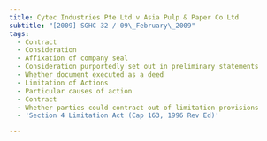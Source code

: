 ```yaml
---
title: Cytec Industries Pte Ltd v Asia Pulp & Paper Co Ltd
subtitle: "[2009] SGHC 32 / 09\_February\_2009"
tags:
  - Contract
  - Consideration
  - Affixation of company seal
  - Consideration purportedly set out in preliminary statements
  - Whether document executed as a deed
  - Limitation of Actions
  - Particular causes of action
  - Contract
  - Whether parties could contract out of limitation provisions
  - 'Section 4 Limitation Act (Cap 163, 1996 Rev Ed)'

---
```


